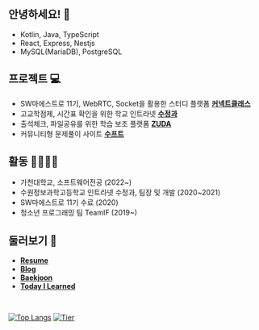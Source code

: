 ## 안녕하세요! 👋 

- Kotlin, Java, TypeScript
- React, Express, Nestjs
- MySQL(MariaDB), PostgreSQL

## 프로젝트 💻

- SW마에스트로 11기, WebRTC, Socket을 활용한 스터디 플랫폼 **[커넥트클래스](https://github.com/real-compacted-developer/connect-class/)**
- 고교학점제, 시간표 확인을 위한 학교 인트라넷 **[수정과](https://github.com/swjb-sinamon/)**
- 출석체크, 파일공유를 위한 학습 보조 플랫폼 **[ZUDA](https://github.com/zzuda/)**
- 커뮤니티형 문제풀이 사이트 **[수프트](https://github.com/swsuft/)**

## 활동 🙋‍♀️🙋‍♂️

- 가천대학교, 소프트웨어전공 (2022~)
- 수원정보과학고등학교 인트라넷 수정과, 팀장 및 개발 (2020~2021)
- SW마에스트로 11기 수료 (2020)
- 청소년 프로그래밍 팀 TeamIF (2019~)

## 둘러보기 🔗

- **[Resume](https://daegyeo.me?utm_source=github&utm_medium=readme&utm_campaign=github_readme)**
- **[Blog](https://blog.daegyeo.me/)**
- **[Baekjoon](https://www.acmicpc.net/user/combbm)**
- **[Today I Learned](https://til.skylightqp.kr)**

<br />

[![Top Langs](https://github-readme-stats.vercel.app/api/top-langs/?username=SkyLightQP&layout=compact)](https://github.com/SkyLightQP)
[![Tier](http://mazassumnida.wtf/api/v2/generate_badge?boj=combbm)](https://solved.ac/combbm)
